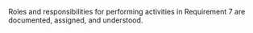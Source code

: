 Roles and responsibilities for performing activities in Requirement 7 are documented, assigned, and understood.
